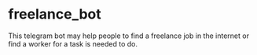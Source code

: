 # freelance_bot
This telegram bot may help people to find a freelance job in the internet or find a worker for a task is needed to do.
